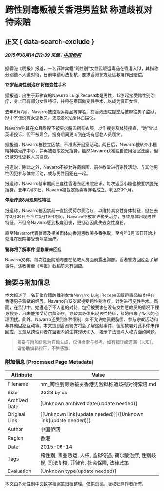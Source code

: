 # 跨性别毒贩被关香港男监狱 称遭歧视对待索赔

## 正文 { data-search-exclude }


##### 2015年06月14日12:39 来源：[中国侨网](http://www.chinanews.com/ga/2015/06-14/7342648.shtml)

据香港《明报》报道，一名菲律宾籍“跨性别”女性因贩运毒品在香港入狱，其指称分别遭不人道对待，日前申请司法复核，要求香港警方及惩教署作出赔偿。

**12岁起跨性别治疗 将做变性手术**

据报道，出生于菲律宾的Navarro Luigi Recasa本是男性，12岁起接受跨性别治疗，身上已有部分女性特征，并将在泰国做变性手术，以成为真正女性。

去年6月7月，Navarro被控贩运毒品等罪名，在香港法院提堂后被带往男子监狱，狱中不但没有女惩教员，更没设X光身体扫描仪。

Navarro称其在众目睽睽下被要求脱去所有衣服，以作搜身及体腔搜查，“她”曾以英语投诉，但不被理会，搜身期间更听到在场有惩教人员窃笑。

据报道，Navarro被独立囚禁，不准离开囚室活动。两日后，Navarro被转介小榄精神病治疗中心，并再被要求脱光搜身。虽然Navarro获准独自使用浴室洗澡，但仍被男性惩教人员监视。

报道说，除此之外，Navarro不被允许戴胸围、前往教堂进行宗教活动、与其他男性囚犯参与体育活动，或与男性囚犯在一起。

报道称，Navarro候审期间三度往香港东区法院应讯，每次返回小榄也被要求脱光搜身。去年7月31日，Navarro被裁定贩毒等罪名成立，判囚20个月。

**停治疗逾8月现男性特征**

报道称，Navarro被囚禁前一直接受荷尔蒙治疗，以维持其女性身体特征，但在去年6月30日至今年3月19日期间，Navarro不被准许接受治疗，导致身体出现男性特征，不但令Navarro感到极度沮丧，更担心因此失去女性身份。

直至Navarro代表律师及相关团体向香港惩教署多番争取，至今年3月19日开始才获准在医院接受贺尔蒙治疗。

**警称将了解事件 惩教署未回应**

Navarro又称，每次往医院前均要在惩教人员面前露出胸部。香港警方回应会了解事件。惩教署至《明报》截稿前未有回应。
<!-- tcd_original_link http://hm.people.com.cn/n/2015/0614/c42272-27151610.html -->


## 摘要与附加信息

<!-- tcd_abstract -->
本文报道了一名菲律宾籍跨性别女性Navarro Luigi Recasa因贩运毒品被关押在香港男子监狱的经历。Navarro自12岁起接受跨性别治疗，计划进行变性手术。然而，在监狱中，她遭遇了不人道的对待，包括被要求在没有女性惩教员的情况下裸身搜身，且未能接受荷尔蒙治疗，导致其身体出现男性特征，给她带来了极大的心理困扰。此外，Navarro还受到各种限制，如不允许她佩戴胸围、参与宗教活动和与其他囚犯互动等。本文提到香港警方将会了解这起事件，但惩教署对此事件未作回应。文章从跨性别者在监狱内的生存现状切入，揭示了法律与人权方面的问题。
<!-- tcd_abstract_end -->

> 摘要与附加信息为自动生成，仅供检索与参考。如有错误或遗漏（未知），请协助编辑指正，不胜感激。

### 附加信息 [Processed Page Metadata]

| Attribute       | Value                                  |
|-----------------|----------------------------------------|
| Filename        | hm_跨性别毒贩被关香港男监狱称遭歧视对待索赔.md                             |
| Size            | 2328 bytes                           |
| Archived Date   | [Unknown archived date(update needed)]                             |
| Original Link   | [[Unknown link(update needed)]]([Unknown link(update needed)])                       |
| Author          | 中国侨网                               |
| Region          | 香港                               |
| Date            | 2015-06-14                                 |
| Tags            | 跨性别, 毒品贩运, 人权, 监狱待遇, 荷尔蒙治疗, 性别歧视, 司法复核, 菲律宾, 社会保障, 法律政策                                 |
| Evaluation            | [Unknown type(update needed)]                                 |
<!-- tcd_table_end -->

本文由多元性别中文数字档案馆归档整理，仅供浏览。版权归原作者所有。
